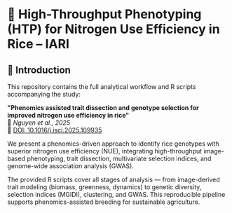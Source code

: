 # 🌾 High-Throughput Phenotyping (HTP) for Nitrogen Use Efficiency in Rice – IARI

## 📘 Introduction

This repository contains the full analytical workflow and R scripts accompanying the study:

**"Phenomics assisted trait dissection and genotype selection for improved nitrogen use efficiency in rice"**  
📄 *Nguyen et al., 2025*  
🔗 [DOI: 10.1016/j.isci.2025.109935](https://doi.org/10.1016/j.isci.2025.109935)

We present a phenomics-driven approach to identify rice genotypes with superior nitrogen use efficiency (NUE), integrating high-throughput image-based phenotyping, trait dissection, multivariate selection indices, and genome-wide association analysis (GWAS).  

The provided R scripts cover all stages of analysis — from image-derived trait modeling (biomass, greenness, dynamics) to genetic diversity, selection indices (MGIDI), clustering, and GWAS. This reproducible pipeline supports phenomics-assisted breeding for sustainable agriculture.